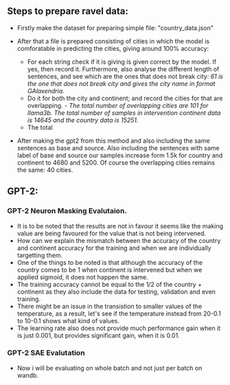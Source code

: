 ## Steps to prepare ravel data:

- Firstly make the dataset for preparing simple file: "country_data.json"
- After that a file is prepared consisting of cities in which the model is comforatable in predicting the cities, giving around 100% accuracy:

  - For each string check if it is giving is given correct by the model. If yes, then record it. Furthermore, also analyse the different length of sentences, and see which are the ones that does not break city: _61 is the one that does not break city and gives the city name in format GAlaxendria._
  - Do it for both the city and continent; and record the cities for that are overlapping. - _The total number of overlapping cities are 101 for llama3b. The total number of samples in intervention continent data is 14645 and the country data is 15251_.
  - The total

- After making the gpt2 from this method and also including the same sentences as base and source. Also including the sentences with same label of base and source our samples increase form 1.5k for country and continent to 4680 and 5200. Of course the overlapping cities remains the same: 40 cities.

## GPT-2:

### GPT-2 Neuron Masking Evalutaion.

- It is to be noted that the results are not in favour it seems like the making value are being favoured for the value that is not being intervened.
- How can we explain the mismatch between the accuracy of the country and continent accuracy for the training and when we are individually targetting them.
- One of the things to be noted is that although the accuracy of the country comes to be $1$ when continent is intervened but when we applied sigmoid, it does not happen the same.
- The training accuracy cannot be equal to the 1/2 of the country + continent as they also include the data for testing, validation and even training.
- There might be an issue in the transistion to smaller values of the temperature, as a result, let's see if the temperature instead from 20-0.1 to 10-0.1 shows what kind of values.
- The learning rate also does not provide much performance gain when it is just 0.001, but provides significant gain, when it is 0.01.

### GPT-2 SAE Evalutation

- Now i will be evaluating on whole batch and not just per batch on wandb.
